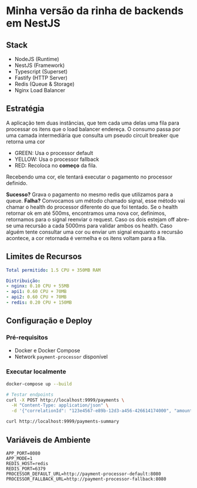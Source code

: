# Minha versão da rinha de backends em NestJS

## Stack
- NodeJS (Runtime)
- NestJS (Framework)
- Typescript (Superset)
- Fastify (HTTP Server)
- Redis (Queue & Storage)
- Nginx Load Balancer


## Estratégia
A aplicação tem duas instâncias, que tem cada uma delas uma fila para processar os itens que o load balancer endereça.
O consumo passa por uma camada intermediária que consulta um pseudo circuit breaker que retorna uma cor

* GREEN: Usa o processor default
* YELLOW: Usa o processor fallback
* RED: Recoloca no **começo** da fila.

Recebendo uma cor, ele tentará executar o pagamento no processor definido.

**Sucesso?** Grava o pagamento no mesmo redis que utilizamos para a queue.
**Falha?** Convocamos um método chamado signal, esse método vai chamar o health do processor diferente do que foi tentado.
Se o health retornar ok em até 500ms, encontramos uma nova cor, definimos, retornamos para o signal reenviar o request.
Caso os dois estejam off abre-se uma recursão a cada 5000ms para validar ambos os health.
Caso alguém tente consultar uma cor ou enviar um signal enquanto a recursão acontece, a cor retornada é vermelha e os itens voltam para a fila.

## Limites de Recursos

```yaml
Total permitido: 1.5 CPU + 350MB RAM

Distribuição:
- nginx: 0.10 CPU + 55MB
- api1: 0.60 CPU + 70MB
- api2: 0.60 CPU + 70MB
- redis: 0.20 CPU + 150MB
```

## Configuração e Deploy

### Pré-requisitos
- Docker e Docker Compose
- Network `payment-processor` disponível

### Executar localmente
```bash
docker-compose up --build

# Testar endpoints
curl -X POST http://localhost:9999/payments \
  -H "Content-Type: application/json" \
  -d '{"correlationId": "123e4567-e89b-12d3-a456-426614174000", "amount": 19.90}'

curl http://localhost:9999/payments-summary
```

## Variáveis de Ambiente

```env
APP_PORT=8080
APP_MODE=1
REDIS_HOST=redis
REDIS_PORT=6379
PROCESSOR_DEFAULT_URL=http://payment-processor-default:8080
PROCESSOR_FALLBACK_URL=http://payment-processor-fallback:8080
```
